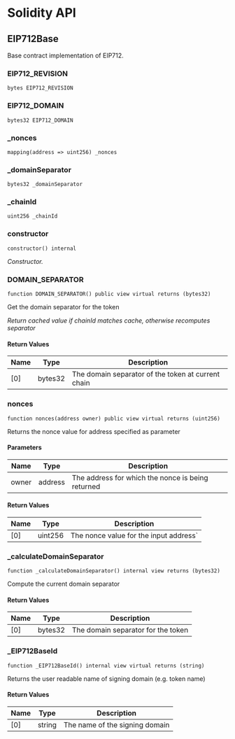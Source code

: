 # Solidity API

## EIP712Base

Base contract implementation of EIP712.

### EIP712_REVISION

```solidity
bytes EIP712_REVISION
```

### EIP712_DOMAIN

```solidity
bytes32 EIP712_DOMAIN
```

### _nonces

```solidity
mapping(address => uint256) _nonces
```

### _domainSeparator

```solidity
bytes32 _domainSeparator
```

### _chainId

```solidity
uint256 _chainId
```

### constructor

```solidity
constructor() internal
```

_Constructor._

### DOMAIN_SEPARATOR

```solidity
function DOMAIN_SEPARATOR() public view virtual returns (bytes32)
```

Get the domain separator for the token

_Return cached value if chainId matches cache, otherwise recomputes separator_

#### Return Values

| Name | Type | Description |
| ---- | ---- | ----------- |
| [0] | bytes32 | The domain separator of the token at current chain |

### nonces

```solidity
function nonces(address owner) public view virtual returns (uint256)
```

Returns the nonce value for address specified as parameter

#### Parameters

| Name | Type | Description |
| ---- | ---- | ----------- |
| owner | address | The address for which the nonce is being returned |

#### Return Values

| Name | Type | Description |
| ---- | ---- | ----------- |
| [0] | uint256 | The nonce value for the input address` |

### _calculateDomainSeparator

```solidity
function _calculateDomainSeparator() internal view returns (bytes32)
```

Compute the current domain separator

#### Return Values

| Name | Type | Description |
| ---- | ---- | ----------- |
| [0] | bytes32 | The domain separator for the token |

### _EIP712BaseId

```solidity
function _EIP712BaseId() internal view virtual returns (string)
```

Returns the user readable name of signing domain (e.g. token name)

#### Return Values

| Name | Type | Description |
| ---- | ---- | ----------- |
| [0] | string | The name of the signing domain |

